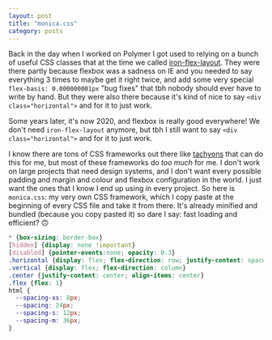 ```yaml
---
layout: post
title: "monica.css"
category: posts
---
```


Back in the day when I worked on Polymer I got used to relying on a bunch of useful CSS classes
that at the time we called [iron-flex-layout](https://github.com/PolymerElements/iron-flex-layout/blob/master/iron-flex-layout-classes.js).
They were there partly because flexbox was a sadness on IE and you needed to say everything 3 times to maybe
get it right twice, and add some
very special `flex-basis: 0.000000001px`
"bug fixes" that tbh nobody should ever have to write by hand. But they were also there because it's kind of nice to say `<div class="horizontal">`
and for it to just work.

Some years later, it's now 2020, and flexbox is really good everywhere! We don't need `iron-flex-layout` anymore, but tbh I still
want to say `<div class="horizontal">` and for it to just work.

I know there are tons of CSS frameworks out there like [tachyons](https://tachyons.io/) that can do this for me, but most of these frameworks
do _too much_ for me. I don't work on large projects that need design systems, and I don't want every possible padding and margin and colour and flexbox configuration in the world. I just
want the ones that I know I end up using in every project. So here is `monica.css`: my very own CSS framework, which I copy paste at the beginning of every CSS file and take it from there. It's already minified and bundled (because you copy pasted it) so dare I say: fast loading and efficient? 🙃

```css
* {box-sizing: border-box}
[hidden] {display: none !important}
[disabled] {pointer-events:none; opacity: 0.3}
.horizontal {display: flex; flex-direction: row; justify-content: space-between}
.vertical {display: flex; flex-direction: column}
.center {justify-content: center; align-items: center}
.flex {flex: 1}
html {
  --spacing-xs: 8px;
  --spacing: 24px;
  --spacing-s: 12px;
  --spacing-m: 36px;
}
```
